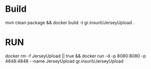 # Build
mvn clean package && docker build -t gr.insurit/JerseyUpload .

# RUN
docker rm -f JerseyUpload || true && docker run -d -p 8080:8080 -p 4848:4848 --name JerseyUpload gr.insurit/JerseyUpload 
